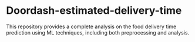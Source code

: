 # Doordash-estimated-delivery-time

This repository provides a complete analysis on the food delivery time prediction using ML techniques, including both preprocessing and analysis.
